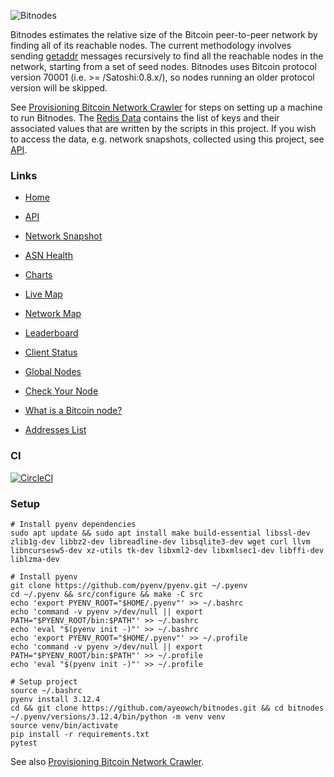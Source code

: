 ![Bitnodes](https://bitnodes.io/static/img/bitnodes-github.png "Bitnodes")

Bitnodes estimates the relative size of the Bitcoin peer-to-peer network by finding all of its reachable nodes. The current methodology involves sending [getaddr](https://en.bitcoin.it/wiki/Protocol_specification#getaddr) messages recursively to find all the reachable nodes in the network, starting from a set of seed nodes. Bitnodes uses Bitcoin protocol version 70001 (i.e. >= /Satoshi:0.8.x/), so nodes running an older protocol version will be skipped.

See [Provisioning Bitcoin Network Crawler](https://github.com/ayeowch/bitnodes/wiki/Provisioning-Bitcoin-Network-Crawler) for steps on setting up a machine to run Bitnodes. The [Redis Data](https://github.com/ayeowch/bitnodes/wiki/Redis-Data) contains the list of keys and their associated values that are written by the scripts in this project. If you wish to access the data, e.g. network snapshots, collected using this project, see [API](https://bitnodes.io/api/).

### Links

* [Home](https://bitnodes.io/)

* [API](https://bitnodes.io/api/)

* [Network Snapshot](https://bitnodes.io/nodes/)

* [ASN Health](https://bitnodes.io/nodes/asns/)

* [Charts](https://bitnodes.io/dashboard/)

* [Live Map](https://bitnodes.io/nodes/live-map/)

* [Network Map](https://bitnodes.io/nodes/network-map/)

* [Leaderboard](https://bitnodes.io/nodes/leaderboard/)

* [Client Status](https://bitnodes.io/dashboard/bitcoind/)

* [Global Nodes](https://bitnodes.io/nodes/all/)

* [Check Your Node](https://bitnodes.io/#join-the-network)

* [What is a Bitcoin node?](https://bitnodes.io/what-is-a-bitcoin-node/)

* [Addresses List](https://bitnodes.io/nodes/addresses/)

### CI

[![CircleCI](https://circleci.com/gh/ayeowch/bitnodes.svg?style=svg)](https://circleci.com/gh/ayeowch/bitnodes)

### Setup

```
# Install pyenv dependencies
sudo apt update && sudo apt install make build-essential libssl-dev zlib1g-dev libbz2-dev libreadline-dev libsqlite3-dev wget curl llvm libncursesw5-dev xz-utils tk-dev libxml2-dev libxmlsec1-dev libffi-dev liblzma-dev

# Install pyenv
git clone https://github.com/pyenv/pyenv.git ~/.pyenv
cd ~/.pyenv && src/configure && make -C src
echo 'export PYENV_ROOT="$HOME/.pyenv"' >> ~/.bashrc
echo 'command -v pyenv >/dev/null || export PATH="$PYENV_ROOT/bin:$PATH"' >> ~/.bashrc
echo 'eval "$(pyenv init -)"' >> ~/.bashrc
echo 'export PYENV_ROOT="$HOME/.pyenv"' >> ~/.profile
echo 'command -v pyenv >/dev/null || export PATH="$PYENV_ROOT/bin:$PATH"' >> ~/.profile
echo 'eval "$(pyenv init -)"' >> ~/.profile

# Setup project
source ~/.bashrc
pyenv install 3.12.4
cd && git clone https://github.com/ayeowch/bitnodes.git && cd bitnodes
~/.pyenv/versions/3.12.4/bin/python -m venv venv
source venv/bin/activate
pip install -r requirements.txt
pytest
```

See also [Provisioning Bitcoin Network Crawler](https://github.com/ayeowch/bitnodes/wiki/Provisioning-Bitcoin-Network-Crawler).
